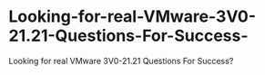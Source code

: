 # Looking-for-real-VMware-3V0-21.21-Questions-For-Success-
Looking for real VMware 3V0-21.21 Questions For Success?
